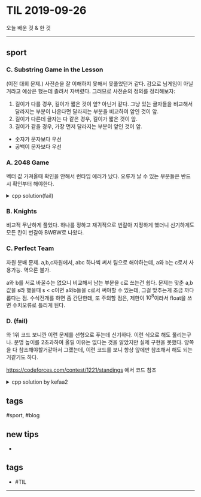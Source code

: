 # TIL 2019-09-26

오늘 배운 것 & 한 것

--------------------------

## sport

### C. Substring Game in the Lesson

(이전 대회 문제.)
사전순을 잘 이해하지 못해서 못풀었던거 같다. 감으로 님게임이 아닐거라고 예상은 했는데 졸려서 자버렸다.
그러므로 사전순의 정의를 정리해보자:

1.  길이가 다를 경우, 길이가 짧은 것이 앞? 아닌거 같다. 그냥 있는 글자들을 비교해서 달라지는 부분이 나온다면 달라지는 부분을 비교하여 앞인 것이 앞.
2.  길이가 다른데 글자는 다 같은 경우, 길이가 짧은 것이 앞.
3.  길이가 같을 경우, 가장 먼저 달라지는 부분이 앞인 것이 앞.

+ 숫자가 문자보다 우선
+ 공백이 문자보다 우선


### A. 2048 Game

벡터 값 가져올때 확인을 안해서 런타임 에러가 났다. 오류가 날 수 있는 부분들은 반드시 확인부터 해야한다.

<details><summary>cpp solution(fail)</summary>

```cpp
void solve()
{
    int T;
    cin >> T;
    vll vec;
    for (int t = 0; t < T; t++)
    {
        int n;
        cin>>n;
        ll tmp;
        vec.clear();
        for (int i = 0; i < n; i++)
        {
            cin>>tmp;
            if(tmp<=2048){
                vec.push_back((ll)log2(tmp));
            }
        }
        sort(all(vec));
 
        int curN=11;
        int curLeft=1;
        while(true)
        {
            //// 아래 부분 주석을 해제하면 성공.
            // if(vec.size()==0){
            //     cout << "NO" << endl;
            //     break;
            // }
            if(vec.back()==curN){
                if(curLeft==1){
                    cout << "YES" << endl;
                    break;
                } else {
                    // cout << curN << " " << endl;
                    curLeft-=1;
                    if(vec.size()==0){
                        cout << "NO" << endl;
                        break;
                    }
                    vec.pop_back();
                }
            } else {
                curN-=1;
                curLeft*=2;
                if(curN==-1) {
                    cout << "NO" << endl;
                    break;
                }
            }
        }
    }
    
}
```

</details>

### B. Knights

비교적 무난하게 풀었다. 하나를 정하고 재귀적으로 번갈아 지정하게 했더니 신기하게도 모든 칸이 번갈아 BWBW로 나왔다.

### C. Perfect Team

자원 분배 문제. a,b,c자원에서, abc 하나씩 써서 팀으로 해야하는데, a와 b는 c로서 사용가능. 역으론 불가.

a와 b를 서로 바꿀수는 없으니 비교해서 남는 부분을 c로 쓰는건 쉽다. 문제는 맞춘 a,b값을 s라 했을때 s < c이면 a와b들을 c로서 써야할 수 있는데, 그걸 맞추는게 조금 까다롭다는 점. 수식전개를 하면 좀 간단한데, 또 주의할 점은, 제한이 $10^8$이라서 float을 쓰면 수치오류로 틀리게 된다.



### D. (fail)

와 1위 코드 보니깐 이런 문제를 선형으로 푸는데 신기하다. 이런 식으로 해도 풀리는구나.
분명 높이를 2초과하여 올릴 이유는 없다는 것을 알았지만 실제 구현을 못했다. 양쪽을 다 참조해야할거같아서 그랬는데, 이런 코드를 보니 항상 앞에만 참조해서 해도 되는거같기도 하다.

https://codeforces.com/contest/1221/standings 에서 코드 참조
<details><summary>cpp solution by kefaa2</summary>

```cpp

const int MaxRaise=4;
const int maxN=300000+8;
ll arr[maxN], cost[maxN];

void solve()
{
    int q;
    cin >> q;
    while (q--) {
        cin >> n;
        for (int i = 1; i <= n; i++) {
            cin >> arr[i] >> cost[i];
        }
        vector < pair < ll, ll > > best;
        for (int raise = 0; raise <= MaxRaise; raise++) {
            best.emplace_back(cost[1] * raise, arr[1] + raise);
            cout << best[raise].first << ' ' << best[raise].second << endl;
        }
        for (int i = 2; i <= n; i++) {
            vector < pair < ll, ll > > nbest;
            for (int raise = 0; raise <= MaxRaise; raise++) {
                ll mn = 2e18;
                for (auto it : best) {
                    if (it.second != arr[i] + raise) mn = min(mn, it.first);
                }
                mn += raise * cost[i];
                nbest.emplace_back(mn, arr[i] + raise);
            }
            best = nbest;
        }
        ll mn = 2e18;
        for (auto it : best) mn = min(mn, it.first);
        cout << mn << '\n';
    }
}

```

</details>

## tags
  \#sport, \#blog

## new tips
- 

## tags
- \#TIL

--------------------------


 